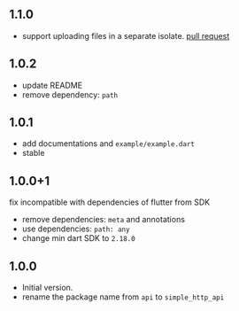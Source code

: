 ## 1.1.0

- support uploading files in a separate isolate. [pull request](https://github.com/SimonWang9610/api/pull/3)

## 1.0.2

- update README
- remove dependency: `path`

## 1.0.1

- add documentations and `example/example.dart`
- stable

## 1.0.0+1

fix incompatible with dependencies of flutter from SDK

- remove dependencies: `meta` and annotations
- use dependencies: `path: any`
- change min dart SDK to `2.18.0`

## 1.0.0

- Initial version.
- rename the package name from `api` to `simple_http_api`
